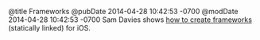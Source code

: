@title Frameworks
@pubDate 2014-04-28 10:42:53 -0700
@modDate 2014-04-28 10:42:53 -0700
Sam Davies shows <a href="http://www.raywenderlich.com/65964/create-a-framework-for-ios">how to create frameworks</a> (statically linked) for iOS.
